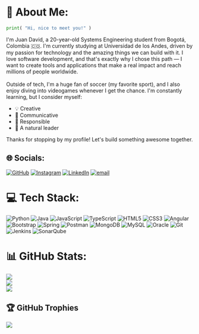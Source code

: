# 💫 About Me:
```py
print( "Hi, nice to meet you!" )
```

I'm Juan David, a 20-year-old Systems Engineering student from Bogotá, Colombia 🇨🇴. I'm currently studying at Universidad de los Andes, driven by my passion for technology and the amazing things we can build with it. I love software development, and that's exactly why I chose this path — I want to create tools and applications that make a real impact and reach millions of people worldwide.
<br><br>
Outside of tech, I'm a huge fan of soccer (my favorite sport), and I also enjoy diving into videogames whenever I get the chance. I'm constantly learning, but I consider myself: 
- 💡 Creative
- 🤝 Communicative
- 🎯 Responsible
- 🚀 A natural leader

Thanks for stopping by my profile! Let's build something awesome together.


## 🌐 Socials:
[![GitHub](https://img.shields.io/badge/GitHub-181717.svg?logo=github&logoColor=white)](https://github.com/jdgutirod)
[![Instagram](https://img.shields.io/badge/Instagram-%23E4405F.svg?logo=Instagram&logoColor=white)](https://instagram.com/_juand_.gr) 
[![LinkedIn](https://img.shields.io/badge/LinkedIn-%230077B5.svg?logo=linkedin&logoColor=white)](https://linkedin.com/in/juan-david-gutierrez-rodriguez-054b89320) 
[![email](https://img.shields.io/badge/Email-D14836?logo=gmail&logoColor=white)](mailto:jd.gutierrezr123@uniandes.edu.co) 

# 💻 Tech Stack:
![Python](https://img.shields.io/badge/python-3670A0?style=for-the-badge&logo=python&logoColor=ffdd54) 
![Java](https://img.shields.io/badge/java-%23ED8B00.svg?style=for-the-badge&logo=openjdk&logoColor=white) 
![JavaScript](https://img.shields.io/badge/javascript-%23323330.svg?style=for-the-badge&logo=javascript&logoColor=%23F7DF1E) 
![TypeScript](https://img.shields.io/badge/typescript-%23007ACC.svg?style=for-the-badge&logo=typescript&logoColor=white) 
![HTML5](https://img.shields.io/badge/html5-%23E34F26.svg?style=for-the-badge&logo=html5&logoColor=white)
![CSS3](https://img.shields.io/badge/css3-%231572B6.svg?style=for-the-badge&logo=css3&logoColor=white)
![Angular](https://img.shields.io/badge/angular-%23DD0031.svg?style=for-the-badge&logo=angular&logoColor=white) 
![Bootstrap](https://img.shields.io/badge/bootstrap-%238511FA.svg?style=for-the-badge&logo=bootstrap&logoColor=white) 
![Spring](https://img.shields.io/badge/spring-%236DB33F.svg?style=for-the-badge&logo=spring&logoColor=white) 
![Postman](https://img.shields.io/badge/Postman-FF6C37?style=for-the-badge&logo=postman&logoColor=white) 
![MongoDB](https://img.shields.io/badge/MongoDB-%234ea94b.svg?style=for-the-badge&logo=mongodb&logoColor=white) 
![MySQL](https://img.shields.io/badge/mysql-4479A1.svg?style=for-the-badge&logo=mysql&logoColor=white) 
![Oracle](https://img.shields.io/badge/Oracle-F80000?style=for-the-badge&logo=oracle&logoColor=white) 
![Git](https://img.shields.io/badge/git-%23F05033.svg?style=for-the-badge&logo=git&logoColor=white) 
![Jenkins](https://img.shields.io/badge/jenkins-%232C5263.svg?style=for-the-badge&logo=jenkins&logoColor=white)
![SonarQube](https://img.shields.io/badge/SonarQube-black?style=for-the-badge&logo=sonarqube&logoColor=4E9BCD) 

# 📊 GitHub Stats:
![](https://github-readme-stats.vercel.app/api?username=jdgutierrezr&theme=monokai&hide_border=false&include_all_commits=false&count_private=true)<br/>
![](https://nirzak-streak-stats.vercel.app/?user=jdgutierrezr&theme=monokai&hide_border=false)<br/>
![](https://github-readme-stats.vercel.app/api/top-langs/?username=jdgutierrezr&theme=monokai&hide_border=false&include_all_commits=false&count_private=true&layout=compact)

## 🏆 GitHub Trophies
![](https://github-profile-trophy.vercel.app/?username=jdgutierrezr&theme=radical&no-frame=false&no-bg=true&margin-w=4)

<!-- Proudly created with GPRM ( https://gprm.itsvg.in ) -->
